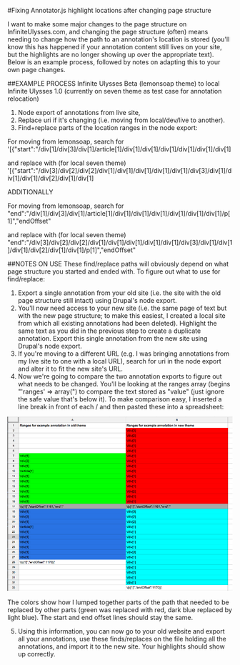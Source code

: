 #Fixing Annotator.js highlight locations after changing page structure

I want to make some major changes to the page structure on InfiniteUlysses.com, and changing the page structure (often) means needing to change how the path to an annotation's location is stored (you'll know this has happened if your annotation content still lives on your site, but the highlights are no longer showing up over the appropriate text). Below is an example process, followed by notes on adapting this to your own page changes.

##EXAMPLE PROCESS
Infinite Ulysses Beta (lemonsoap theme) to local Infinite Ulysses 1.0 (currently on seven theme as test case for annotation relocation)
1. Node export of annotations from live site,
2. Replace uri if it's changing (i.e. moving from local/dev/live to another).
3. Find+replace parts of the location ranges in the node export:

For moving from lemonsoap, search for 
'[{"start":"\/div[1]\/div[3]\/div[1]\/article[1]\/div[1]\/div[1]\/div[1]\/div[1]\/div[1]\/div[1]

and replace with (for local seven theme)
'[{"start":"\/div[3]\/div[2]\/div[2]\/div[1]\/div[1]\/div[1]\/div[1]\/div[1]\/div[3]\/div[1]\/div[1]\/div[1]\/div[2]\/div[1]\/div[1]

ADDITIONALLY

For moving from lemonsoap, search for
"end":"\/div[1]\/div[3]\/div[1]\/article[1]\/div[1]\/div[1]\/div[1]\/div[1]\/div[1]\/div[1]\/p[1]","endOffset"

and replace with (for local seven theme)
"end":"\/div[3]\/div[2]\/div[2]\/div[1]\/div[1]\/div[1]\/div[1]\/div[1]\/div[3]\/div[1]\/div[1]\/div[1]\/div[2]\/div[1]\/div[1]\/p[1]","endOffset"

##NOTES ON USE
These find/replace paths will obviously depend on what page structure you started and ended with. To figure out what to use for find/replace:
1. Export a single annotation from your old site (i.e. the site with the old page structure still intact) using Drupal's node export.
2. You'll now need access to your new site (i.e. the same page of text but with the new page structure; to make this easiest, I created a local site from which all existing annotations had been deleted). Highlight the same text as you did in the previous step to create a duplicate annotation. Export this single annotation from the new site using Drupal's node export.
3. If you're moving to a different URL (e.g. I was bringing annotations from my live site to one with a local URL), search for uri in the node export and alter it to fit the new site's URL.
4. Now we're going to compare the two annotation exports to figure out what needs to be changed. You'll be looking at the ranges array (begins "'ranges' => array(") to compare the text stored as "value" (just ignore the safe value that's below it). To make comparison easy, I inserted a line break in front of each \/ and then pasted these into a spreadsheet:

![Screenshot of spreadsheet used to compare annotation location paths](https://raw.githubusercontent.com/amandavisconti/infinite-ulysses-public/master/Technical%20Instructions/RangeSpreadsheetExample.png)

The colors show how I lumped together parts of the path that needed to be replaced by other parts (green was replaced with red, dark blue replaced by light blue). The start and end offset lines should stay the same.

5. Using this information, you can now go to your old website and export all your annotations, use these finds/replaces on the file holding all the annotations, and import it to the new site. Your highlights should show up correctly.
